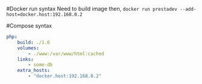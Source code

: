 #Docker run syntax
Need to build image then,
`docker run prestadev --add-host=docker.host:192.168.0.2`

#Compose syntax
```yml
php:
    build: ./1.6
    volumes:
        - ./www:/var/www/html:cached
    links:
        - some-db
    extra_hosts:
        - "docker.host:192.168.0.2"
```

